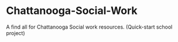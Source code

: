 # Chattanooga-Social-Work
A find all for Chattanooga Social work resources. (Quick-start school project) 
